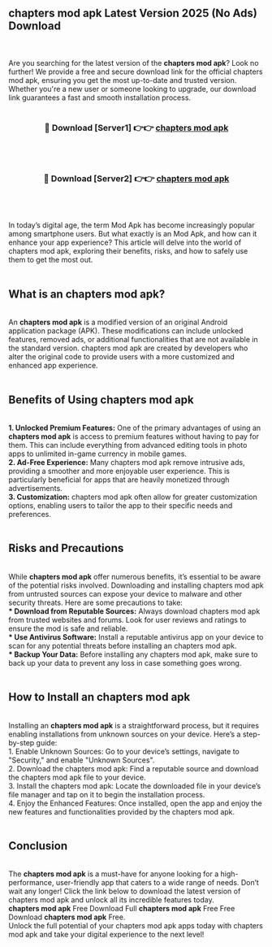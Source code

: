 ## chapters mod apk Latest Version 2025 (No Ads) Download
<br><br>
Are you searching for the latest version of the <strong>chapters mod apk</strong>? Look no further! We provide a free and secure download link for the official chapters mod apk, ensuring you get the most up-to-date and trusted version. Whether you're a new user or someone looking to upgrade, our download link guarantees a fast and smooth installation process.
<br>
<br>
<div align="center">
<h3>🔴 Download [Server1] 👉👉 <a href="https://modyolo.store/chapters_mod_apk">chapters mod apk</a></h3><br>
<br>
<h3>🔴 Download [Server2] 👉👉 <a href="https://modyolo.store/chapters_mod_apk">chapters mod apk</a></h3><br>
</div>
<br>
<br>
In today’s digital age, the term Mod Apk has become increasingly popular among smartphone users. But what exactly is an Mod Apk, and how can it enhance your app experience? This article will delve into the world of chapters mod apk, exploring their benefits, risks, and how to safely use them to get the most out.
<br>
<br>
<h2>What is an chapters mod apk?</h2>
<br>
An <strong>chapters mod apk</strong> is a modified version of an original Android application package (APK). These modifications can include unlocked features, removed ads, or additional functionalities that are not available in the standard version. chapters mod apk are created by developers who alter the original code to provide users with a more customized and enhanced app experience.
<br>
<br>
<h2>Benefits of Using chapters mod apk</h2>
<br>
<strong> 1. Unlocked Premium Features:</strong> One of the primary advantages of using an <strong>chapters mod apk</strong> is access to premium features without having to pay for them. This can include everything from advanced editing tools in photo apps to unlimited in-game currency in mobile games.
<br>
<strong> 2. Ad-Free Experience:</strong> Many chapters mod apk remove intrusive ads, providing a smoother and more enjoyable user experience. This is particularly beneficial for apps that are heavily monetized through advertisements.
<br>
<strong> 3. Customization:</strong> chapters mod apk often allow for greater customization options, enabling users to tailor the app to their specific needs and preferences.
<br>
<br>
<h2>Risks and Precautions</h2>
<br>
While <strong>chapters mod apk</strong> offer numerous benefits, it’s essential to be aware of the potential risks involved. Downloading and installing chapters mod apk from untrusted sources can expose your device to malware and other security threats. Here are some precautions to take:
<br>
<strong> * Download from Reputable Sources:</strong> Always download chapters mod apk from trusted websites and forums. Look for user reviews and ratings to ensure the mod is safe and reliable.
<br>
<strong> * Use Antivirus Software:</strong> Install a reputable antivirus app on your device to scan for any potential threats before installing an chapters mod apk.
<br>
<strong> * Backup Your Data:</strong> Before installing any chapters mod apk, make sure to back up your data to prevent any loss in case something goes wrong.
<br>
<br>
<h2>How to Install an chapters mod apk</h2>
<br>
Installing an <strong>chapters mod apk</strong> is a straightforward process, but it requires enabling installations from unknown sources on your device. Here’s a step-by-step guide:
<br>
 1. Enable Unknown Sources: Go to your device’s settings, navigate to "Security," and enable "Unknown Sources".
<br>
 2. Download the chapters mod apk: Find a reputable source and download the chapters mod apk file to your device.
<br>
 3. Install the chapters mod apk: Locate the downloaded file in your device’s file manager and tap on it to begin the installation process.
<br>
 4. Enjoy the Enhanced Features: Once installed, open the app and enjoy the new features and functionalities provided by the chapters mod apk.
<br>
<br>
<h2><strong>Conclusion</strong></h2>
<br>
The <strong>chapters mod apk</strong> is a must-have for anyone looking for a high-performance, user-friendly app that caters to a wide range of needs. Don’t wait any longer! Click the link below to download the latest version of chapters mod apk and unlock all its incredible features today.
<br>
<strong>chapters mod apk</strong> Free Download Full <strong>chapters mod apk</strong> Free Free Download <strong>chapters mod apk</strong> Free.
<br>
Unlock the full potential of your chapters mod apk apps today with chapters mod apk and take your digital experience to the next level!

